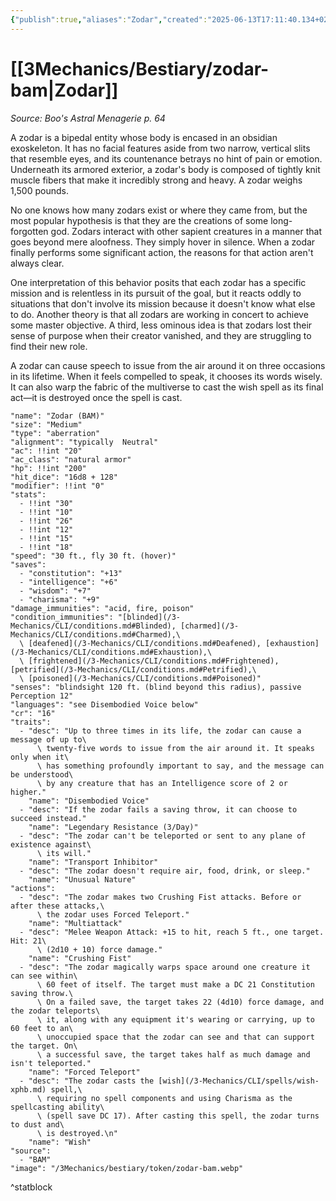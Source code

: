 ```yaml
---
{"publish":true,"aliases":"Zodar","created":"2025-06-13T17:11:40.134+02:00","modified":"2025-07-19T20:36:17.013+02:00","cssclasses":"json5e-monster"}
---
```


# [[3Mechanics/Bestiary/zodar-bam\|Zodar]]
*Source: Boo's Astral Menagerie p. 64*  

A zodar is a bipedal entity whose body is encased in an obsidian exoskeleton. It has no facial features aside from two narrow, vertical slits that resemble eyes, and its countenance betrays no hint of pain or emotion. Underneath its armored exterior, a zodar's body is composed of tightly knit muscle fibers that make it incredibly strong and heavy. A zodar weighs 1,500 pounds.

No one knows how many zodars exist or where they came from, but the most popular hypothesis is that they are the creations of some long-forgotten god. Zodars interact with other sapient creatures in a manner that goes beyond mere aloofness. They simply hover in silence. When a zodar finally performs some significant action, the reasons for that action aren't always clear.

One interpretation of this behavior posits that each zodar has a specific mission and is relentless in its pursuit of the goal, but it reacts oddly to situations that don't involve its mission because it doesn't know what else to do. Another theory is that all zodars are working in concert to achieve some master objective. A third, less ominous idea is that zodars lost their sense of purpose when their creator vanished, and they are struggling to find their new role.

A zodar can cause speech to issue from the air around it on three occasions in its lifetime. When it feels compelled to speak, it chooses its words wisely. It can also warp the fabric of the multiverse to cast the wish spell as its final act—it is destroyed once the spell is cast.

```statblock
"name": "Zodar (BAM)"
"size": "Medium"
"type": "aberration"
"alignment": "typically  Neutral"
"ac": !!int "20"
"ac_class": "natural armor"
"hp": !!int "200"
"hit_dice": "16d8 + 128"
"modifier": !!int "0"
"stats":
  - !!int "30"
  - !!int "10"
  - !!int "26"
  - !!int "12"
  - !!int "15"
  - !!int "18"
"speed": "30 ft., fly 30 ft. (hover)"
"saves":
  - "constitution": "+13"
  - "intelligence": "+6"
  - "wisdom": "+7"
  - "charisma": "+9"
"damage_immunities": "acid, fire, poison"
"condition_immunities": "[blinded](/3-Mechanics/CLI/conditions.md#Blinded), [charmed](/3-Mechanics/CLI/conditions.md#Charmed),\
  \ [deafened](/3-Mechanics/CLI/conditions.md#Deafened), [exhaustion](/3-Mechanics/CLI/conditions.md#Exhaustion),\
  \ [frightened](/3-Mechanics/CLI/conditions.md#Frightened), [petrified](/3-Mechanics/CLI/conditions.md#Petrified),\
  \ [poisoned](/3-Mechanics/CLI/conditions.md#Poisoned)"
"senses": "blindsight 120 ft. (blind beyond this radius), passive Perception 12"
"languages": "see Disembodied Voice below"
"cr": "16"
"traits":
  - "desc": "Up to three times in its life, the zodar can cause a message of up to\
      \ twenty-five words to issue from the air around it. It speaks only when it\
      \ has something profoundly important to say, and the message can be understood\
      \ by any creature that has an Intelligence score of 2 or higher."
    "name": "Disembodied Voice"
  - "desc": "If the zodar fails a saving throw, it can choose to succeed instead."
    "name": "Legendary Resistance (3/Day)"
  - "desc": "The zodar can't be teleported or sent to any plane of existence against\
      \ its will."
    "name": "Transport Inhibitor"
  - "desc": "The zodar doesn't require air, food, drink, or sleep."
    "name": "Unusual Nature"
"actions":
  - "desc": "The zodar makes two Crushing Fist attacks. Before or after these attacks,\
      \ the zodar uses Forced Teleport."
    "name": "Multiattack"
  - "desc": "Melee Weapon Attack: +15 to hit, reach 5 ft., one target. Hit: 21\
      \ (2d10 + 10) force damage."
    "name": "Crushing Fist"
  - "desc": "The zodar magically warps space around one creature it can see within\
      \ 60 feet of itself. The target must make a DC 21 Constitution saving throw.\
      \ On a failed save, the target takes 22 (4d10) force damage, and the zodar teleports\
      \ it, along with any equipment it's wearing or carrying, up to 60 feet to an\
      \ unoccupied space that the zodar can see and that can support the target. On\
      \ a successful save, the target takes half as much damage and isn't teleported."
    "name": "Forced Teleport"
  - "desc": "The zodar casts the [wish](/3-Mechanics/CLI/spells/wish-xphb.md) spell,\
      \ requiring no spell components and using Charisma as the spellcasting ability\
      \ (spell save DC 17). After casting this spell, the zodar turns to dust and\
      \ is destroyed.\n"
    "name": "Wish"
"source":
  - "BAM"
"image": "/3Mechanics/bestiary/token/zodar-bam.webp"
```
^statblock